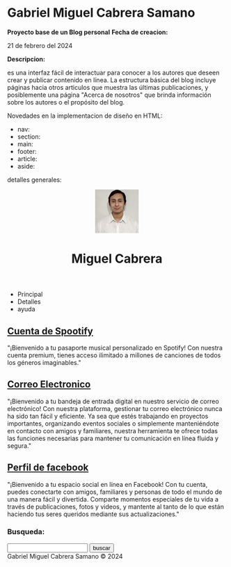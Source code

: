 # Gabriel Miguel Cabrera Samano
<b>Proyecto base de un Blog personal</b>
<b>Fecha de creacion:</b> <p>21 de febrero del 2024<p>
<b>Descripcion:</b> <p>es una interfaz fácil de interactuar para conocer a los autores que deseen crear y publicar contenido en línea. La estructura básica del blog incluye páginas hacia otros articulos que muestra las últimas publicaciones, y posiblemente una página "Acerca de nosotros" que brinda información sobre los autores o el propósito del blog.</p>

Novedades en la implementacion de diseño en HTML:
- nav: 
- section: 
- main: 
- footer: 
- article:
- aside:

detalles generales:
<body>
    <!-- contenido del documento -->
    <div class="container">
        <!-- encabezado principal de la pagina -->
        <header>
            <div class="profile_picture">
                <img src="f1.jpg" alt="" width="100" height="100">
            </div>
            <h1>Miguel Cabrera</h1>
        </header>
        <!-- navegacion semi-personalizada sin funciones -->
        <nav>
            <ul>
                <li>Principal</li>
                <li>Detalles</li>
                <li>ayuda</li>
            </ul>
        </nav>
        <!-- punto de partida para el programa -->
        <main>
            <section>
                <!-- articulo descriptivo sobre una cuenta en spootify -->
                <article>
                    <h2><a href="https://open.spotify.com/user/mikell100?si=4c92413dbcc24cf3">Cuenta de Spootify</a> </h2>
                    <p>"¡Bienvenido a tu pasaporte musical personalizado en Spotify! Con nuestra cuenta premium, tienes acceso ilimitado a millones de canciones de todos los géneros imaginables."</p>
                </article>
                <!-- articulo descriptivo sobre un correo electronico -->
                <article>
                    <h2><a href="mailto:a20491199@itmexicali.edu.mx">Correo Electronico</a></h2>
                    <p>"¡Bienvenido a tu bandeja de entrada digital en nuestro servicio de correo electrónico! Con nuestra plataforma, gestionar tu correo electrónico nunca ha sido tan fácil y eficiente. Ya sea que estés trabajando en proyectos importantes, organizando eventos sociales o simplemente manteniéndote en contacto con amigos y familiares, nuestra herramienta te ofrece todas las funciones necesarias para mantener tu comunicación en línea fluida y segura."</p>
                </article>
                <!-- articulo descriptivo sobre una cuenta en facebook -->
                <article>
                    <h2><a href="https://www.facebook.com/miguel.cabrera.5249">Perfil de facebook</a></h2>
                    <p>"¡Bienvenido a tu espacio social en línea en Facebook! Con tu cuenta, puedes conectarte con amigos, familiares y personas de todo el mundo de una manera fácil y divertida. Comparte momentos especiales de tu vida a través de publicaciones, fotos y videos, y mantente al tanto de lo que están haciendo tus seres queridos mediante sus actualizaciones."</p>
                </article>
            </section>
            <!-- Seccion del documento que maneja un buscador-->
            <aside>
                <h3>Busqueda:</h3>
                <form>
                    <input type="text" />
                    <input type="submit" value="buscar" />
                </form>
            </aside>
        </main>
        <!-- pie de pagina -->
        <footer>
            Gabriel Miguel Cabrera Samano &copy; 2024
        </footer>
    </div>
</body>
